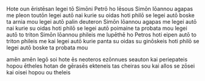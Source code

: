 Hote oun ēristēsan legei tō Simōni Petrō ho Iēsous Simōn Iōannou agapas me pleon toutōn legei autō nai kurie su oidas hoti philō se legei autō boske ta arnia mou legei autō palin deuteron Simōn Iōannou agapas me legei autō nai kurie su oidas hoti philō se legei autō poimaine ta probata mou legei autō to triton Simōn Iōannou phileis me lupēthē ho Petros hoti eipen autō to triton phileis me kai legei autō kurie panta su oidas su ginōskeis hoti philō se legei autō boske ta probata mou

amēn amēn legō soi hote ēs neoteros ezōnnues seauton kai periepateis hopou ētheles hotan de gērasēs ekteneis tas cheiras sou kai allos se zōsei kai oisei hopou ou theleis 